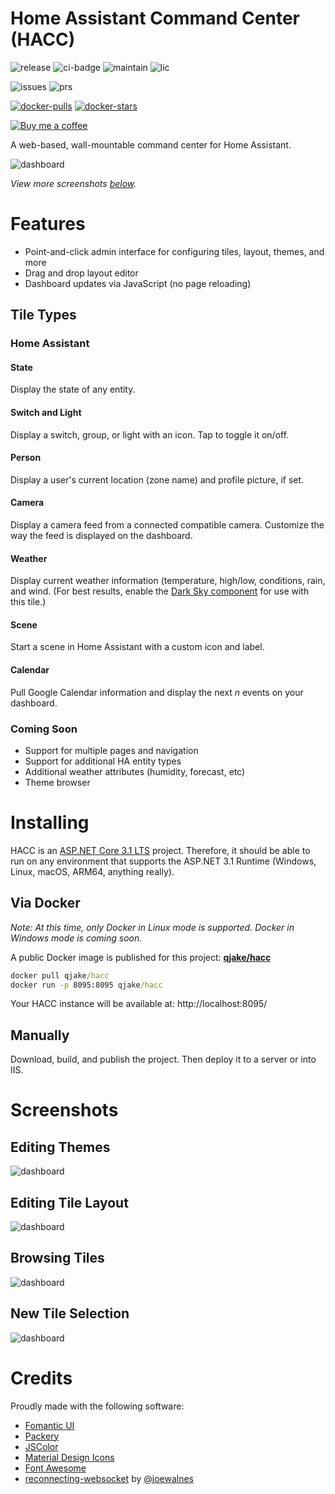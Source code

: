 # Home Assistant Command Center (HACC)

![release](https://img.shields.io/github/v/release/qjake/HADotNet.CommandCenter?color=%2300CC00&logo=github&sort=semver) ![ci-badge](https://github.com/qJake/HADotNet.CommandCenter/workflows/CI%20Build/badge.svg) ![maintain](https://img.shields.io/maintenance/yes/2020) ![lic](https://img.shields.io/github/license/qJake/HADotNet.CommandCenter?color=lightgray)

![issues](https://img.shields.io/github/issues-raw/qJake/HADotNet.CommandCenter?logo=github) ![prs](https://img.shields.io/github/issues-pr-raw/qjake/HADotNet.CommandCenter?logo=github)

[![docker-pulls](https://img.shields.io/docker/pulls/qjake/hacc?logo=docker)](https://hub.docker.com/r/qjake/hacc) [![docker-stars](https://img.shields.io/docker/stars/qjake/hacc?logo=docker)](https://hub.docker.com/r/qjake/hacc)

[![Buy me a coffee](https://bmc-cdn.nyc3.digitaloceanspaces.com/BMC-button-images/custom_images/orange_img.png?1)](https://www.buymeacoffee.com/qJake)

A web-based, wall-mountable command center for Home Assistant.

![dashboard](https://raw.githubusercontent.com/qJake/HADotNet.CommandCenter/master/Assets/screenshot-dashboard.png)

*View more screenshots [below](#screenshots).*

# Features

* Point-and-click admin interface for configuring tiles, layout, themes, and more
* Drag and drop layout editor
* Dashboard updates via JavaScript (no page reloading)

## Tile Types

### Home Assistant

#### State

Display the state of any entity.

#### Switch and Light

Display a switch, group, or light with an icon. Tap to toggle it on/off.

#### Person

Display a user's current location (zone name) and profile picture, if set.

#### Camera

Display a camera feed from a connected compatible camera. Customize the way the feed is displayed on the dashboard.

#### Weather

Display current weather information (temperature, high/low, conditions, rain, and wind. (For best results, enable the [Dark Sky component](https://www.home-assistant.io/components/weather.darksky/) for use with this tile.)

#### Scene

Start a scene in Home Assistant with a custom icon and label.

#### Calendar

Pull Google Calendar information and display the next *n* events on your dashboard.

### Coming Soon

* Support for multiple pages and navigation
* Support for additional HA entity types
* Additional weather attributes (humidity, forecast, etc)
* Theme browser

# Installing

HACC is an [ASP.NET Core 3.1 LTS](https://devblogs.microsoft.com/dotnet/announcing-net-core-3-1/) project. Therefore, it should be able to run on any environment that supports the ASP.NET 3.1 Runtime (Windows, Linux, macOS, ARM64, anything really).

## Via Docker

*Note: At this time, only Docker in Linux mode is supported. Docker in Windows mode is coming soon.*

A public Docker image is published for this project: [**qjake/hacc**](https://hub.docker.com/r/qjake/hacc)

```cmd
docker pull qjake/hacc
docker run -p 8095:8095 qjake/hacc
```

Your HACC instance will be available at: http://localhost:8095/

## Manually

Download, build, and publish the project. Then deploy it to a server or into IIS.

# Screenshots

## Editing Themes

![dashboard](https://raw.githubusercontent.com/qJake/HADotNet.CommandCenter/master/Assets/screenshot-theme-editor.png)

## Editing Tile Layout

![dashboard](https://raw.githubusercontent.com/qJake/HADotNet.CommandCenter/master/Assets/screenshot-layout.png)

## Browsing Tiles

![dashboard](https://raw.githubusercontent.com/qJake/HADotNet.CommandCenter/master/Assets/screenshot-tiles.png)

## New Tile Selection

![dashboard](https://raw.githubusercontent.com/qJake/HADotNet.CommandCenter/master/Assets/screenshot-new-tile.png)

# Credits

Proudly made with the following software:

* [Fomantic UI](https://fomantic-ui.com/)
* [Packery](https://packery.metafizzy.co/)
* [JSColor](http://jscolor.com/)
* [Material Design Icons](https://materialdesignicons.com/)
* [Font Awesome](https://fontawesome.com/)
* [reconnecting-websocket](https://github.com/joewalnes/reconnecting-websocket) by [@joewalnes](https://github.com/joewalnes/)